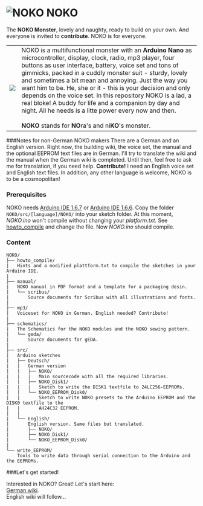 # ![NOKO](http://www.nikolairadke.de/NOKO/noko_klein.png) NOKO

The **NOKO Monster**, lovely and naughty, ready to build on your own. And everyone is invited to **contribute**. NOKO is for everyone. 

<table border="0">
  <tr>
    <td><img src="http://www.nikolairadke.de/NOKO/noko_nr2.png" /></td>
    <td>
    NOKO is a multifunctional monster with an <b>Arduino Nano</b> as microcontroller, display, clock, radio, mp3 player,           four buttons as user interface, battery, voice set and  tons of gimmicks, packed in a cuddly monster suit - sturdy,
    lovely and sometimes a bit mean and annoying. Just the way you want him to be. He, she or it - this is your decision     and only depends on the voice set. In this repository NOKO is a lad, a real bloke! A buddy for life and a companion      by day and night. All he needs is a litte power every now and then.<br />
    <br>
    <b>NOKO</b> stands for <b>NO</b>ra's and ni<b>KO</b>'s monster.
    </td> 
  </tr>
</table>

###Notes for non-German NOKO makers
There are a German and an English version. Right now, the building wiki, the voice set, the manual and the optional EEPROM text files are in German. I'll try to translate the wiki and the manual when the German wiki is completed. Until then, feel free to ask me for translation, if you need help.  **Contribute!** I need an English voice set and English text files. In addition, any other language is welcome, NOKO is to be a cosmopolitan!

### Prerequisites
NOKO needs [Arduino IDE 1.6.7](https://www.arduino.cc/en/Main/Software) or [Arduino IDE 1.6.6](https://www.arduino.cc/en/Main/OldSoftwareReleases#previous). Copy the folder `NOKO/src/[language]/NOKO/` into your sketch folder. At this moment, *NOKO.ino* won't compile without changing your *platform.txt*. See [howto_compile](https://github.com/NikolaiRadke/NOKO/tree/master/howto_compile) and change the file. Now *NOKO.ino* should compile.

### Content

```
NOKO/
├── howto_compile/
|   Hints and a modified plattform.txt to compile the sketches in your Arduino IDE.
|
├── manual/
|   NOKO manual in PDF format and a template for a packaging desin.
|   └── scribus/
|       Source documents for Scribus with all illustrations and fonts.
|
├── mp3/
|   Voiceset for NOKO in German. English needed? Contribute!
|          
├── schematics/
|   The Schematics for the NOKO modules and the NOKO sewing pattern.
|   └── geda/
|       Source documents for gEDA.
|
├── src/
|   Arduino sketches
|   ├── Deutsch/
|   |   German version
|   |   ├── NOKO/
|   |   |   Main sourcecode with all the required libraries.
|   |   ├── NOKO_Disk1/
|   |   |   Sketch to write the DISK1 textfile to 24LC256-EEPROMs.
|   |   └── NOKO_EEPROM_Disk0/
|   |       Sketch to write NOKO presets to the Arduino EEPROM and the DISK0 textfile to the
|   |       AH24C32 EEPROM.
|   |
|   └── English/
|       English version. Same files but translated. 
|       ├── NOKO/
|       ├── NOKO_Disk1/
|       └── NOKO_EEPROM_Disk0/
|      
└── write_EEPROM/
    Tools to write data through serial connection to the Arduino and the EEPROMs. 
```
###Let's get started!

Interested in NOKO? Great! Let's start here:  
[German wiki](https://github.com/NikolaiRadke/NOKO/wiki).  
English wiki will follow...
